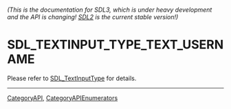 ###### (This is the documentation for SDL3, which is under heavy development and the API is changing! [SDL2](https://wiki.libsdl.org/SDL2/) is the current stable version!)
# SDL_TEXTINPUT_TYPE_TEXT_USERNAME

Please refer to [SDL_TextInputType](SDL_TextInputType) for details.

----
[CategoryAPI](CategoryAPI), [CategoryAPIEnumerators](CategoryAPIEnumerators)


